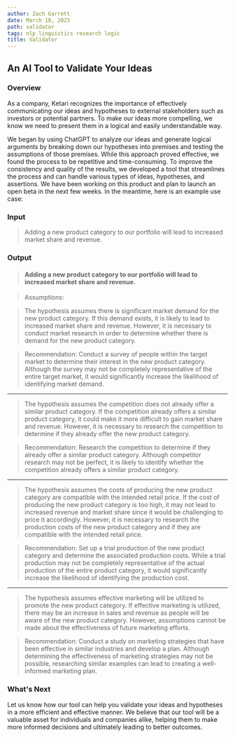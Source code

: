 ```yaml
---
author: Zach Garrett
date: March 18, 2023
path: validator
tags: nlp linguistics research logic
title: Validator
---
```


## An AI Tool to Validate Your Ideas

### Overview

As a company, Ketari recognizes the importance of effectively communicating our ideas and hypotheses to external stakeholders such as investors or potential partners. To make our ideas more compelling, we know we need to present them in a logical and easily understandable way.

We began by using ChatGPT to analyze our ideas and generate logical arguments by breaking down our hypotheses into premises and testing the assumptions of those premises. While this approach proved effective, we found the process to be repetitive and time-consuming.
To improve the consistency and quality of the results, we developed a tool that streamlines the process and can handle various types of ideas, hypotheses, and assertions. We have been working on this product and plan to launch an open beta in the next few weeks. In the meantime, here is an example use case:

### Input

> Adding a new product category to our portfolio will lead to increased market share and revenue.

### Output

> #### Adding a new product category to our portfolio will lead to increased market share and revenue.

> Assumptions:

> The hypothesis assumes there is significant market demand for the new product category. If this demand exists, it is likely to lead to increased market share and revenue. However, it is necessary to conduct market research in order to determine whether there is demand for the new product category.

> Recommendation: Conduct a survey of people within the target market to determine their interest in the new product category. Although the survey may not be completely representative of the entire target market, it would significantly increase the likelihood of identifying market demand.

---

> The hypothesis assumes the competition does not already offer a similar product category. If the competition already offers a similar product category, it could make it more difficult to gain market share and revenue. However, it is necessary to research the competition to determine if they already offer the new product category.

> Recommendation: Research the competition to determine if they already offer a similar product category. Although competitor research may not be perfect, it is likely to identify whether the competition already offers a similar product category.

---

> The hypothesis assumes the costs of producing the new product category are compatible with the intended retail price. If the cost of producing the new product category is too high, it may not lead to increased revenue and market share since it would be challenging to price it accordingly. However, it is necessary to research the production costs of the new product category and if they are compatible with the intended retail price.

> Recommendation: Set up a trial production of the new product category and determine the associated production costs. While a trial production may not be completely representative of the actual production of the entire product category, it would significantly increase the likelihood of identifying the production cost.

---

> The hypothesis assumes effective marketing will be utilized to promote the new product category. If effective marketing is utilized, there may be an increase in sales and revenue as people will be aware of the new product category. However, assumptions cannot be made about the effectiveness of future marketing efforts.

> Recommendation: Conduct a study on marketing strategies that have been effective in similar industries and develop a plan. Although determining the effectiveness of marketing strategies may not be possible, researching similar examples can lead to creating a well-informed marketing plan.

### What's Next

Let us know how our tool can help you validate your ideas and hypotheses in a more efficient and effective manner. We believe that our tool will be a valuable asset for individuals and companies alike, helping them to make more informed decisions and ultimately leading to better outcomes.
